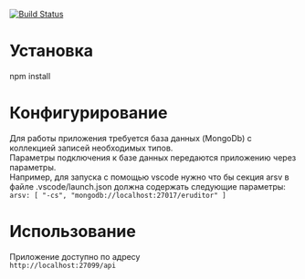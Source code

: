 [![Build Status](https://travis-ci.org/armagames/eruditor-next-api.svg?branch=master)](https://travis-ci.org/armagames/eruditor-next-api)

# Установка

npm install

# Конфигурирование

Для работы приложения требуется база данных (MongoDb) с коллекцией записей необходимых типов.  
Параметры подключения к базе данных передаются приложению через параметры.  
Например, для запуска с помощью vscode нужно что бы секция arsv в файле .vscode/launch.json должна содержать следующие параметры:  
`arsv: [ "-cs", "mongodb://localhost:27017/eruditor" ]`  

# Использование

Приложение доступно по адресу  
`http://localhost:27099/api`